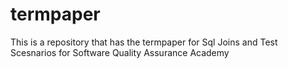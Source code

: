 # termpaper

This is a repository that has the termpaper for Sql Joins and Test Scesnarios for Software Quality Assurance Academy